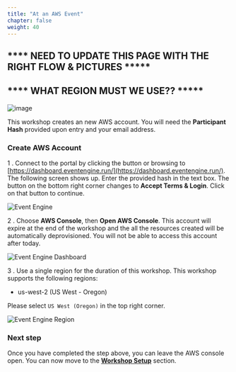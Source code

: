 ```yaml
---
title: "At an AWS Event"
chapter: false
weight: 40
---
```


## **** NEED TO UPDATE THIS PAGE WITH THE RIGHT FLOW & PICTURES *****
## **** WHAT REGION MUST WE USE?? *****

![image](/images/jess.png)

This workshop creates an new AWS account. You will need the **Participant Hash** provided upon entry and your email address.

### Create AWS Account

1 . Connect to the portal by clicking the button or browsing to [https://dashboard.eventengine.run/](https://dashboard.eventengine.run/). The following screen shows up. Enter the provided hash in the text box. The button on the bottom right corner changes to **Accept Terms & Login**. Click on that button to continue.

![Event Engine](/images/event-engine-initial-screen.png)

2 . Choose **AWS Console**, then **Open AWS Console**.
This account will expire at the end of the workshop and the all the resources created will be automatically deprovisioned. You will not be able to access this account after today.

![Event Engine Dashboard](/images/event-engine-dashboard.png)

3 . Use a single region for the duration of this workshop. This workshop supports the following regions:

* us-west-2 (US West - Oregon)

Please select `US West (Oregon)` in the top right corner.

![Event Engine Region](/images/event-engine-region.png)

### Next step

Once you have completed the step above, you can leave the AWS console open. You can now move to the [**Workshop Setup**](/15_workshop_setup.html) section. 